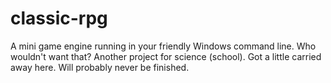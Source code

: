 # classic-rpg
A mini game engine running in your friendly Windows command line. Who wouldn't want that?
Another project for science (school). Got a little carried away here. Will probably never be finished.
